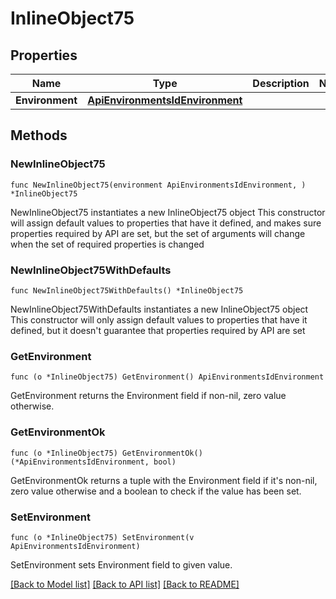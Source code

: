 # InlineObject75

## Properties

Name | Type | Description | Notes
------------ | ------------- | ------------- | -------------
**Environment** | [**ApiEnvironmentsIdEnvironment**](_api_environments__id__environment.md) |  | 

## Methods

### NewInlineObject75

`func NewInlineObject75(environment ApiEnvironmentsIdEnvironment, ) *InlineObject75`

NewInlineObject75 instantiates a new InlineObject75 object
This constructor will assign default values to properties that have it defined,
and makes sure properties required by API are set, but the set of arguments
will change when the set of required properties is changed

### NewInlineObject75WithDefaults

`func NewInlineObject75WithDefaults() *InlineObject75`

NewInlineObject75WithDefaults instantiates a new InlineObject75 object
This constructor will only assign default values to properties that have it defined,
but it doesn't guarantee that properties required by API are set

### GetEnvironment

`func (o *InlineObject75) GetEnvironment() ApiEnvironmentsIdEnvironment`

GetEnvironment returns the Environment field if non-nil, zero value otherwise.

### GetEnvironmentOk

`func (o *InlineObject75) GetEnvironmentOk() (*ApiEnvironmentsIdEnvironment, bool)`

GetEnvironmentOk returns a tuple with the Environment field if it's non-nil, zero value otherwise
and a boolean to check if the value has been set.

### SetEnvironment

`func (o *InlineObject75) SetEnvironment(v ApiEnvironmentsIdEnvironment)`

SetEnvironment sets Environment field to given value.



[[Back to Model list]](../README.md#documentation-for-models) [[Back to API list]](../README.md#documentation-for-api-endpoints) [[Back to README]](../README.md)


